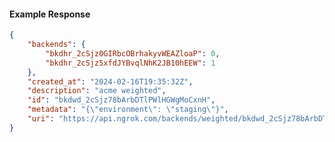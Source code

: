<!-- Code generated for API Clients. DO NOT EDIT. -->

#### Example Response

```json
{
	"backends": {
		"bkdhr_2cSjz0GIRbcOBrhakyvWEAZloaP": 0,
		"bkdhr_2cSjz5xfdJYBvqlNhK2JB10hEEW": 1
	},
	"created_at": "2024-02-16T19:35:32Z",
	"description": "acme weighted",
	"id": "bkdwd_2cSjz78bArbDTlPWlHGWgMoCxnH",
	"metadata": "{\"environment\": \"staging\"}",
	"uri": "https://api.ngrok.com/backends/weighted/bkdwd_2cSjz78bArbDTlPWlHGWgMoCxnH"
}
```
